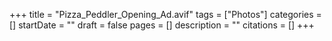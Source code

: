 +++
title = "Pizza_Peddler_Opening_Ad.avif"
tags = ["Photos"]
categories = []
startDate = ""
draft = false
pages = []
description = ""
citations = []
+++
